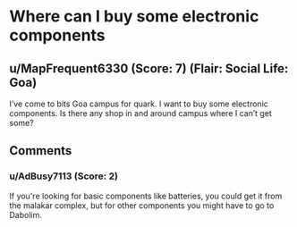 # Where can I buy some electronic components
## u/MapFrequent6330 (Score: 7) (Flair: Social Life: Goa)
I’ve come to bits Goa campus for quark. I want to buy some electronic components. Is there any shop in and around campus where I can’t get some?


## Comments

### u/AdBusy7113 (Score: 2)
If you're looking for basic components like batteries, you could get it from the malakar complex, but for other components you might have to go to Dabolim.




